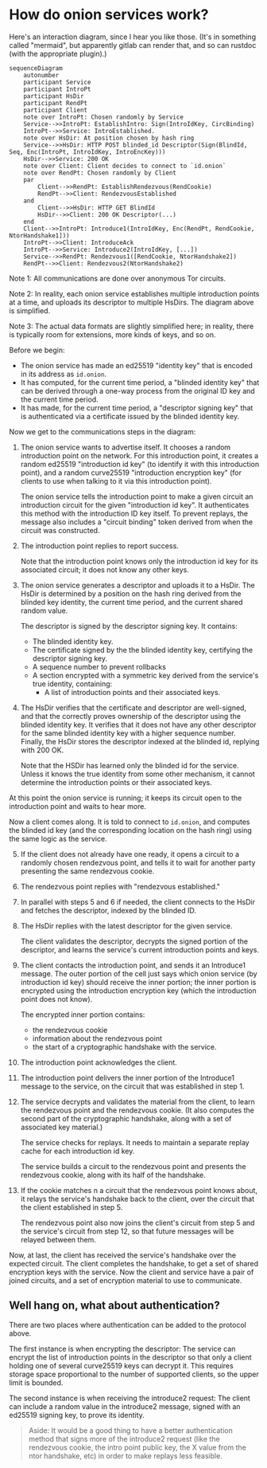 # How do onion services work?

Here's an interaction diagram, since I hear you like those.  (It's in something
called "mermaid", but apparently gitlab can render that, and so can rustdoc
(with the appropriate plugin).)


```mermaid
sequenceDiagram
    autonumber
    participant Service
    participant IntroPt
    participant HsDir
    participant RendPt
    participant Client
    note over IntroPt: Chosen randomly by Service
    Service-->>IntroPt: EstablishIntro: Sign(IntroIdKey, CircBinding)
    IntroPt-->>Service: IntroEstablished.
    note over HsDir: At position chosen by hash ring
    Service-->>HsDir: HTTP POST blinded_id Descriptor(Sign(BlindId, Seq, Enc(IntroPt, IntroIdKey, IntroEncKey)))
    HsDir-->>Service: 200 OK
    note over Client: Client decides to connect to `id.onion`
    note over RendPt: Chosen randomly by Client
    par
        Client-->>RendPt: EstablishRendezvous(RendCookie)
        RendPt-->>Client: RendezvousEstablished
    and
        Client-->>HsDir: HTTP GET BlindId
        HsDir-->>Client: 200 OK Descriptor(...) 
    end
    Client-->>IntroPt: Introduce1(IntroIdKey, Enc(RendPt, RendCookie, NtorHandshake1]))
    IntroPt-->>Client: IntroduceAck
    IntroPt-->>Service: Introduce2(IntroIdKey, [...])
    Service-->>RendPt: Rendezvous1([RendCookie, NtorHandshake2])
    RendPt-->>Client: Rendezvous2(NtorHandshake2)
```

Note 1: All communications are done over anonymous Tor circuits.

Note 2: In reality, each onion service establishes multiple introduction points
at a time, and uploads its descriptor to multiple HsDirs.  The diagram above is
simplified.

Note 3: The actual data formats are slightly simplified here; in reality, there
is typically room for extensions, more kinds of keys, and so on.



Before we begin:

* The onion service has made an ed25519 "identity key" that is encoded in its
  address as `id.onion`.  
* It has computed, for the current time period, a "blinded identity key" that
  can be derived through a one-way process from the original ID key and the
  current time period.
* It has made, for the current time period, a "descriptor signing key" that is
  authenticated via a certificate issued by the blinded identity key.


Now we get to the communications steps in the diagram:

1. The onion service wants to advertise itself.  It chooses a random
   introduction point on the network. For this introduction point, it creates  a
   random ed25519 "introduction id key" (to identify it with this introduction
   point), and a random curve25519 "introduction encryption key" (for clients to
   use when talking to it via this introduction point). 
   
   The onion service tells the introduction point to make a given circuit an
   introduction circuit for the given "introduction id key".  It authenticates
   this method with the introduction ID key itself.  To prevent replays, the
   message also includes a "circuit binding" token derived from when the circuit
   was constructed.

2. The introduction point replies to report success.

   Note that the introduction point knows only the introduction id key for its
   associated circuit; it does not know any other keys.

3. The onion service generates a descriptor and uploads it to a HsDir.  The
   HsDir is determined by a position on the hash ring derived from the blinded key identity, the current time period, and the current shared random value.
   
   The descriptor is signed by the descriptor signing key.  It contains:
     * The blinded identity key.
     * The certificate signed by the the blinded identity key, certifying 
       the descriptor signing key.
     * A sequence number to prevent rollbacks
     * A section encrypted with a symmetric key derived from the service's true identity, containing:
       * A list of introduction points and their associated keys.


4. The HsDir verifies that the certificate and descriptor are well-signed, and
   that the correctly proves ownership of the descriptor using the blinded
   identity key.  It verifies that it does not have any other descriptor for the
   same blinded identity key with a higher sequence number.  Finally, the HsDir
   stores the descriptor indexed at the blinded id, replying with 200 OK.

   Note that the HSDir has learned only the blinded id for the service.  Unless
   it knows the true identity from some other mechanism, it cannot determine the
   introduction points or their associated keys.

At this point the onion service is running; it keeps its circuit open to the
introduction point and waits to hear more.

Now a client comes along.  It is told to connect to `id.onion`, and computes the
blinded id key (and the corresponding location on the hash ring) using the same
logic as the service.

5. If the client does not already have one ready, it opens a circuit to a
   randomly chosen rendezvous point, and tells it to wait for another party
   presenting the same rendezvous cookie.

6. The rendezvous point replies with "rendezvous established."

7. In parallel with steps 5 and 6 if needed, the client connects to the HsDir and
   fetches the descriptor, indexed by the blinded ID.

8. The HsDir replies with the latest descriptor for the given service.

   The client validates the descriptor, decrypts the signed portion of the
   descriptor, and learns the service's current introduction points and keys.

9. The client contacts the introduction point, and sends it an Introduce1 message.
   The outer portion of the cell just says which onion service (by introduction
   id key) should receive the inner portion; the inner portion is encrypted
   using the introduction encryption key (which the introduction point does not
   know).

   The encrypted inner portion contains:
      * the rendezvous cookie
      * information about the rendezvous point
      * the start of a cryptographic handshake with the service.

10. The introduction point acknowledges the client.

11. The introduction point delivers the inner portion of the Introduce1 message
    to the service, on the circuit that was established in step 1.

12. The service decrypts and validates the material from the client, to learn
    the rendezvous point and the rendezvous cookie.  (It also computes the
    second part of the cryptographic handshake, along with a set of associated
    key material.)

    The service checks for replays.  It needs to maintain a separate replay cache for
    each introduction id key.

    The service builds a circuit to the rendezvous point and presents the
    rendezvous cookie, along with its half of the handshake.

13. If the cookie matches n a circuit that the rendezvous point knows about, 
    it relays the service's handshake back to the client, over the circuit that the
    client established in step 5.  
    
    The rendezvous point also now joins the client's circuit from step 5 and
    the service's circuit from step 12, so that future messages will be relayed
    between them. 

Now, at last, the client has received the service's handshake over the expected
circuit. The client completes the handshake, to get a set of shared encryption
keys with the service.  Now the client and service have a pair of joined
circuits, and a set of encryption material to use to communicate.


## Well hang on, what about authentication?

There are two places where authentication can be added to the protocol above.

The first instance is when encrypting the descriptor: The service can encrypt
the list of introduction points in the descriptor so that only a client holding
one of several curve25519 keys can decrypt it.  This requires storage space
proportional to the number of supported clients, so the upper limit is bounded.

The second instance is when receiving the introduce2 request: The client can
include a random value in the introduce2 message, signed with an ed25519 signing
key, to prove its identity.

> Aside: It would be a good thing to have a better authentication method that
> signs more of the introduce2 request (like the rendezvous cookie, the intro
> point public key, the X value from the ntor handshake, etc) in order to make
> replays less feasible.

